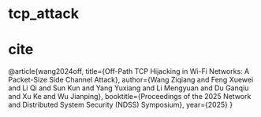# tcp_attack
# cite
@article{wang2024off,
  title={Off-Path TCP Hijacking in Wi-Fi Networks: A Packet-Size Side Channel Attack},
  author={Wang Ziqiang and Feng Xuewei and Li Qi and Sun Kun and Yang Yuxiang and Li Mengyuan and Du Ganqiu and Xu Ke and Wu Jianping},
  booktitle={Proceedings of the 2025 Network and Distributed System Security (NDSS) Symposium},
  year={2025}
}
